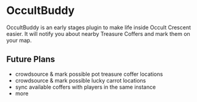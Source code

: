 # OccultBuddy
OccultBuddy is an early stages plugin to make life inside Occult Crescent easier. It will notify you about nearby Treasure Coffers and mark them on your map.

## Future Plans
- crowdsource & mark possible pot treasure coffer locations
- crowdsource & mark possible lucky carrot locations
- sync available coffers with players in the same instance
- more 
